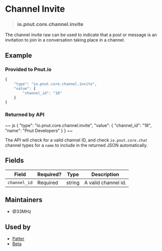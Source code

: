 <!-- give your raw a title -->
# Channel Invite

<!-- specify the "type" for your raw -->
> ### io.pnut.core.channel.invite

<!-- provide a description of what your raw represents -->
The channel invite raw can be used to indicate that a post or message is an invitation to join in a conversation taking place in a channel. 

<!-- provide at least one example of what your raw might look like in the wild -->
## Example

### Provided to Pnut.io

~~~ js
{
    "type": "io.pnut.core.channel.invite",
    "value": {
        "channel_id": "18"
    }
}
~~~

### Returned by API

~~ js
{
    "type": "io.pnut.core.channel.invite",
    "value": {
        "channel_id": "18",
        "name": "Pnut Developers"
    }
}
~~

The API will check for a valid channel ID, and check `io.pnut.core.chat` channel types for a `name` to include in the returned JSON automatically.

<!-- provide a complete description of the fields in the "value" object for your raw -->
## Fields

| Field        | Required? | Type   | Description                                                        |
| -----        | --------- | ----   | -----------                                                        |
| `channel_id` | Required  | string | A valid channel id. |

<!-- provide a way to contact you -->
## Maintainers
* @33MHz

<!-- provide references to compatible apps / service -->
## Used by
* [Patter](https://patter.chat)
* [Beta](https://beta.pnut.io)
